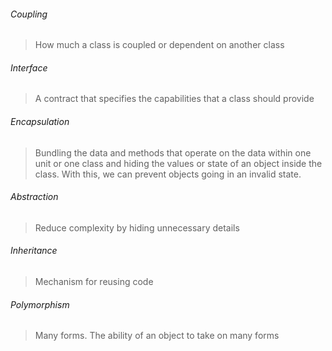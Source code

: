 ###### Coupling

> How much a class is coupled or dependent on another class

###### Interface

> A contract that specifies the capabilities that a class should provide

###### Encapsulation

> Bundling the data and methods that operate on the data within one unit or one class and hiding the values or state of an object inside the class. With this, we can prevent objects going in an invalid state.

###### Abstraction

> Reduce complexity by hiding unnecessary details

###### Inheritance

> Mechanism for reusing code

###### Polymorphism

> Many forms. The ability of an object to take on many forms
